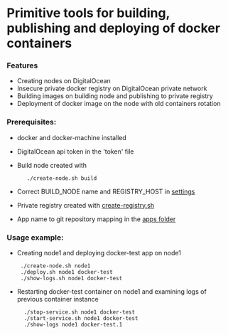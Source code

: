 # Primitive tools for building, publishing and deploying of docker containers

### Features
* Creating nodes on DigitalOcean 
* Insecure private docker registry on DigitalOcean private network
* Building images on building node and publishing to private registry
* Deployment of docker image on the node with old containers rotation

### Prerequisites:
* docker and docker-machine installed
* DigitalOcean api token in the 'token' file
* Build node created with

         ./create-node.sh build
* Correct BUILD_NODE name and REGISTRY_HOST in [settings](settings)
* Private registry created with [create-registry.sh](create-registry.sh)
* App name to git repository mapping in the [apps folder](apps) 

### Usage example:
  * Creating node1 and deploying docker-test app on node1
  
         ./create-node.sh node1
         ./deploy.sh node1 docker-test
         ./show-logs.sh node1 docker-test
  * Restarting docker-test container on node1 and examining logs of previous container instance 
         
          ./stop-service.sh node1 docker-test
          ./start-service.sh node1 docker-test
          ./show-logs node1 docker-test.1
  
  
    
    
